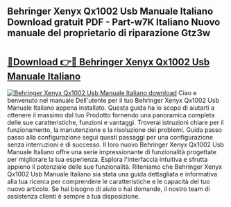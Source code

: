 ## Behringer Xenyx Qx1002 Usb Manuale Italiano Download gratuit PDF - Part-w7K Italiano Nuovo manuale del proprietario di riparazione Gtz3w

# <h2><a href="http://dfcjk5p.blite.top/?on=Behringer+Xenyx+Qx1002+Usb+Manuale+Italiano">🔗Download 👉🔴 Behringer Xenyx Qx1002 Usb Manuale Italiano</a></h2>

[![Behringer Xenyx Qx1002 Usb Manuale Italiano download](https://i.imgur.com/lujVjoI.png)](http://dfcjk5p.blite.top/?on=Behringer+Xenyx+Qx1002+Usb+Manuale+Italiano)
Ciao e benvenuto nel manuale Dell'utente per il tuo Behringer Xenyx Qx1002 Usb Manuale Italiano appena installato. Questa guida ha lo scopo di aiutarti a ottenere il massimo dal tuo Prodotto fornendo una panoramica completa delle sue caratteristiche, funzioni e vantaggi. Troverai istruzioni chiare per il funzionamento, la manutenzione e la risoluzione dei problemi. Guida passo passo alla configurazione segui questi passaggi per una configurazione senza interruzioni e di successo. Il loro nuovo Behringer Xenyx Qx1002 Usb Manuale Italiano offre una serie impressionante di funzionalità progettate per migliorare la tua esperienza. Esplora l'interfaccia intuitiva e sfrutta appieno il potenziale delle sue funzionalità. Riteniamo che Behringer Xenyx Qx1002 Usb Manuale Italiano sia stata una guida dettagliata e informativa alla tua ricerca per comprendere le caratteristiche e le capacità del tuo nuovo articolo. Se hai bisogno di aiuto o hai domande, il nostro team di assistenza clienti è sempre a tua disposizione.
